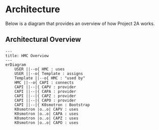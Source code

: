 # Architecture


Below is a diagram that provides an overview of how Project 2A works.

## Architectural Overview

```mermaid
---
title: HMC Overview
---
erDiagram
    USER ||--o{ HMC : uses
    USER ||--o{ Template : assigns
    Template ||--o{ HMC : "used by"
    HMC ||--o{ CAPI : connects
    CAPI ||--|{ CAPV : provider
    CAPI ||--|{ CAPA : provider
    CAPI ||--|{ CAPZ : provider
    CAPI ||--|{ CAPO : provider
    CAPI ||--|{ K0smotron : Bootstrap
    K0smotron |o..o| CAPV : uses
    K0smotron |o..o| CAPA : uses
    K0smotron |o..o| CAPZ : uses
    K0smotron |o..o| CAPO : uses
```
